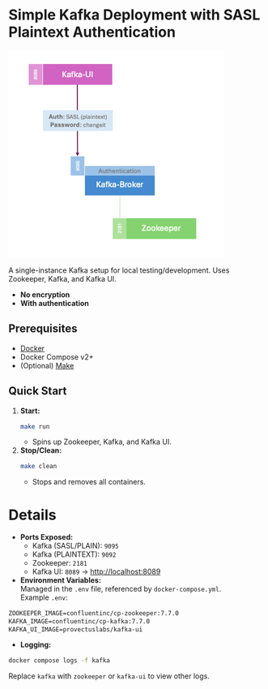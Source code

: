 # Simple Kafka Deployment with SASL Plaintext Authentication
![](docs/2_simple_kafka_sasl_plain.png)

A single-instance Kafka setup for local testing/development. Uses Zookeeper, Kafka, and Kafka UI.  
* **No encryption**
* **With authentication**

## Prerequisites
- [Docker](https://docs.docker.com/get-docker/)
- Docker Compose v2+
- (Optional) [Make](https://www.gnu.org/software/make/)

## Quick Start
1. **Start:**
   ```bash
   make run
   ```
   - Spins up Zookeeper, Kafka, and Kafka UI.
2. **Stop/Clean:**
    ```bash
    make clean
    ```
    - Stops and removes all containers.


# Details
- **Ports Exposed:**
    - Kafka (SASL/PLAIN): `9095`
    - Kafka (PLAINTEXT): `9092`
    - Zookeeper: `2181`
    - Kafka UI: `8089` → [http://localhost:8089](http://localhost:8089)
- **Environment Variables:**<br />
Managed in the `.env` file, referenced by `docker-compose.yml`.<br />
Example `.env`:
```env
ZOOKEEPER_IMAGE=confluentinc/cp-zookeeper:7.7.0
KAFKA_IMAGE=confluentinc/cp-kafka:7.7.0
KAFKA_UI_IMAGE=provectuslabs/kafka-ui
```
- **Logging:**
```bash
docker compose logs -f kafka
```
Replace `kafka` with `zookeeper` or `kafka-ui` to view other logs.
